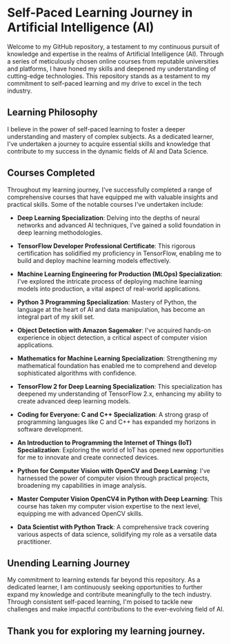 # Self-Paced Learning Journey in Artificial Intelligence (AI)

Welcome to my GitHub repository, a testament to my continuous pursuit of knowledge and expertise in the realms of Artificial Intelligence (AI). Through a series of meticulously chosen online courses from reputable universities and platforms, I have honed my skills and deepened my understanding of cutting-edge technologies. This repository stands as a testament to my commitment to self-paced learning and my drive to excel in the tech industry.

## Learning Philosophy

I believe in the power of self-paced learning to foster a deeper understanding and mastery of complex subjects. As a dedicated learner, I've undertaken a journey to acquire essential skills and knowledge that contribute to my success in the dynamic fields of AI and Data Science.

## Courses Completed

Throughout my learning journey, I've successfully completed a range of comprehensive courses that have equipped me with valuable insights and practical skills. Some of the notable courses I've undertaken include:

- **Deep Learning Specialization**: Delving into the depths of neural networks and advanced AI techniques, I've gained a solid foundation in deep learning methodologies.

- **TensorFlow Developer Professional Certificate**: This rigorous certification has solidified my proficiency in TensorFlow, enabling me to build and deploy machine learning models effectively.

- **Machine Learning Engineering for Production (MLOps) Specialization**: I've explored the intricate process of deploying machine learning models into production, a vital aspect of real-world applications.

- **Python 3 Programming Specialization**: Mastery of Python, the language at the heart of AI and data manipulation, has become an integral part of my skill set.

- **Object Detection with Amazon Sagemaker**: I've acquired hands-on experience in object detection, a critical aspect of computer vision applications.

- **Mathematics for Machine Learning Specialization**: Strengthening my mathematical foundation has enabled me to comprehend and develop sophisticated algorithms with confidence.

- **TensorFlow 2 for Deep Learning Specialization**: This specialization has deepened my understanding of TensorFlow 2.x, enhancing my ability to create advanced deep learning models.

- **Coding for Everyone: C and C++ Specialization**: A strong grasp of programming languages like C and C++ has expanded my horizons in software development.

- **An Introduction to Programming the Internet of Things (IoT) Specialization**: Exploring the world of IoT has opened new opportunities for me to innovate and create connected devices.

- **Python for Computer Vision with OpenCV and Deep Learning**: I've harnessed the power of computer vision through practical projects, broadening my capabilities in image analysis.

- **Master Computer Vision OpenCV4 in Python with Deep Learning**: This course has taken my computer vision expertise to the next level, equipping me with advanced OpenCV skills.

- **Data Scientist with Python Track**: A comprehensive track covering various aspects of data science, solidifying my role as a versatile data practitioner.

## Unending Learning Journey

My commitment to learning extends far beyond this repository. As a dedicated learner, I am continuously seeking opportunities to further expand my knowledge and contribute meaningfully to the tech industry. Through consistent self-paced learning, I'm poised to tackle new challenges and make impactful contributions to the ever-evolving field of AI.


## Thank you for exploring my learning journey. 
